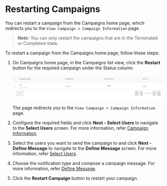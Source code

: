                           


Restarting Campaigns
====================

You can restart a campaign from the Campaigns home page, which redirects you to the `View Campaign > Campaign Information` page.

> **_Note:_** You can only restart the campaigns that are in the Terminated or Completed state.

To restart a campaign from the Campaigns home page, follow these steps:

1.  On Campaigns home page, in the Campaigns list view, click the **Restart** button for the required campaign under the Status column.
    
    ![](../Resources/Images/Engagement/Campaign/RestartCampaigns_598x84.png)
    
    The page redirects you to the `View Campaign > Campaign Information` page.
    
2.  Configure the required fields and click **Next - Select Users** to navigate to the **Select Users** screen. For more information, refer [Campaign Information](Modifying_a_Campaign.md#campaign-information).
3.  Select the users you want to send the campaign to and click **Next - Define Message** to navigate to the **Define Message** screen. For more information, refer [Select Users](Modifying_a_Campaign.md#select-users).
4.  Choose the notification type and compose a campaign message. For more information, refer [Define Message](Modifying_a_Campaign.md#define-message).
5.  Click the **Restart Campaign** button to restart your campaign.
